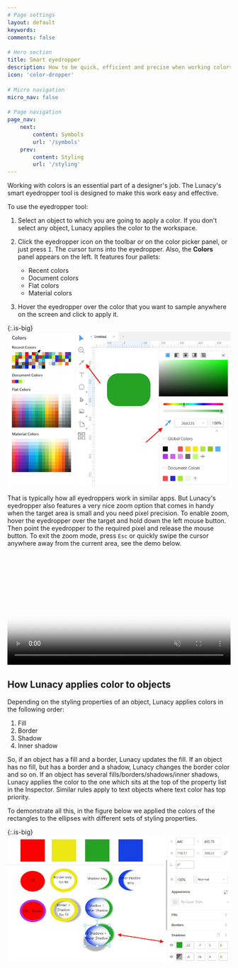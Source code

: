 ```yaml
---
# Page settings
layout: default
keywords:
comments: false

# Hero section
title: Smart eyedropper
description: How to be quick, efficient and precise when working colors
icon: 'color-dropper'

# Micro navigation
micro_nav: false

# Page navigation
page_nav:
    next:
        content: Symbols
        url: '/symbols'
    prev:
        content: Styling
        url: '/styling'
---
```


Working with colors is an essential part of a designer's job. The Lunacy's smart eyedropper tool is designed to make this work easy and effective.

To use the eyedropper tool:

1. Select an object to which you are going to apply a color. If you don't select any object, Lunacy applies the color to the workspace.
2. Click the eyedropper icon on the toolbar or on the color picker panel, or just press `I`. The cursor turns into the eyedropper. Also, the **Colors** panel appears on the left. It features four pallets:
  
    * Recent colors
    * Document colors
    * Flat colors
    * Material colors

3. Hover the eyedropper over the color that you want to sample anywhere on the screen and click to apply it.

{:.is-big}
![Using the eyedropper](public/eye-general.png)

That is typically how all eyedroppers work in similar apps. But Lunacy's eyedropper also features a very nice zoom option that comes in handy when the target area is small and you need pixel precision. To enable zoom, hover the eyedropper over the target and hold down the left mouse button. Then point the eyedropper to the required pixel and release the mouse button. To exit the zoom mode, press `Esc` or quickly swipe the cursor anywhere away from the current area, see the demo below.

<video autoplay="" muted="" loop="" playsinline="" width="100%" poster="/public/eyedropper2.gif" height="auto"><source src="/public/eyedropper3.mp4" type="video/mp4"></video>

## How Lunacy applies color to objects

Depending on the styling properties of an object, Lunacy applies colors in the following order:

1. Fill
2. Border
3. Shadow
4. Inner shadow

So, if an object has a fill and a border, Lunacy updates the fill. If an object has no fill, but has a border and a shadow, Lunacy changes the border color and so on. If an object has several fills/borders/shadows/inner shadows, Lunacy applies the color to the one which sits at the top of the property list in the Inspector. Similar rules apply to text objects where text color has top priority.

To demonstrate all this, in the figure below we applied the colors of the rectangles to the ellipses with different sets of styling properties.

{:.is-big}
![Applying colors](public/eye-apply.png)
